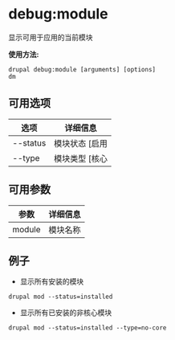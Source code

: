 # debug:module
显示可用于应用的当前模块

**使用方法:**
```
drupal debug:module [arguments] [options]
dm
```

## 可用选项
选项 | 详细信息
-------|-------------
--status | 模块状态 [启用|禁用]
--type | 模块类型 [核心|非核心]

## 可用参数
参数 | 详细信息
---------|-------------
module | 模块名称

## 例子
* 显示所有安装的模块
```
drupal mod --status=installed
```
* 显示所有已安装的非核心模块
```
drupal mod --status=installed --type=no-core
```

